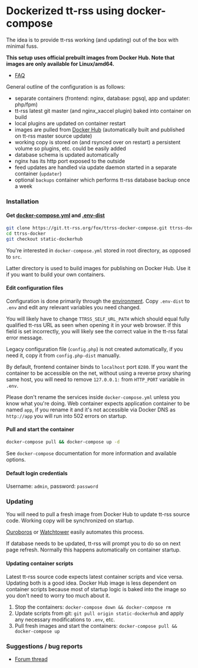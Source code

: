 # Dockerized tt-rss using docker-compose

The idea is to provide tt-rss working (and updating) out of the box with minimal fuss.

**This setup uses official prebuilt images from Docker Hub. Note that images are only available for Linux/amd64.**

- [FAQ](https://git.tt-rss.org/fox/ttrss-docker-compose/wiki#faq)

General outline of the configuration is as follows:

 - separate containers (frontend: nginx, database: pgsql, app and updater: php/fpm)
 - tt-rss latest git master (and nginx_xaccel plugin) baked into container on build
 - local plugins are updated on container restart
 - images are pulled from [Docker Hub](https://hub.docker.com/u/cthulhoo) (automatically built and published on tt-rss master source update)
 - working copy is stored on (and rsynced over on restart) a persistent volume so plugins, etc. could be easily added
 - database schema is updated automatically
 - nginx has its http port exposed to the outside
 - feed updates are handled via update daemon started in a separate container (`updater`)
 - optional `backups` container which performs tt-rss database backup once a week

### Installation

#### Get [docker-compose.yml](https://git.tt-rss.org/fox/ttrss-docker-compose/src/static-dockerhub/docker-compose.yml) and [.env-dist](https://git.tt-rss.org/fox/ttrss-docker-compose/src/static-dockerhub/.env-dist)

```sh
git clone https://git.tt-rss.org/fox/ttrss-docker-compose.git ttrss-docker
cd ttrss-docker
git checkout static-dockerhub
```

You're interested in ``docker-compose.yml`` stored in root directory, as opposed to ``src``.

Latter directory is used to build images for publishing on Docker Hub. Use it if you
want to build your own containers.

#### Edit configuration files

Configuration is done primarily through the [environment](https://git.tt-rss.org/fox/ttrss-docker-compose/wiki#how-do-i-set-global-configuration-options). Copy ``.env-dist`` to ``.env`` and edit any relevant variables you need changed.

You will likely have to change ``TTRSS_SELF_URL_PATH`` which should equal fully qualified tt-rss
URL as seen when opening it in your web browser. If this field is set incorrectly, you will
likely see the correct value in the tt-rss fatal error message.

Legacy configuration file (`config.php`) is not created automatically, if you need it, copy it from `config.php-dist` manually.

By default, frontend container binds to `localhost` port `8280`. If you want the container to be
accessible on the net, without using a reverse proxy sharing same host, you will need to
remove ``127.0.0.1:`` from ``HTTP_PORT`` variable in ``.env``.

Please don't rename the services inside `docker-compose.yml` unless you know what you're doing. Web container expects application container to be named `app`, if you rename it and it's not accessible via Docker DNS as `http://app` you will run into 502 errors on startup.

#### Pull and start the container

```sh
docker-compose pull && docker-compose up -d
```

See ``docker-compose`` documentation for more information and available options.

#### Default login credentials

Username: `admin`, password: `password`

### Updating

You will need to pull a fresh image from Docker Hub to update tt-rss source code. Working copy
will be synchronized on startup. 

[Ouroboros](https://hub.docker.com/r/pyouroboros/ouroboros) or [Watchtower](https://hub.docker.com/r/containrrr/watchtower) easily automates this process.

If database needs to be updated, tt-rss will prompt you to do so on next page refresh. Normally this happens 
automatically on container startup.

#### Updating container scripts

Latest tt-rss source code expects latest container scripts and vice versa. Updating both is a good idea. Docker Hub image is less dependent on container scripts because most of startup logic is baked into the image so you don't need to worry too much about it.

1. Stop the containers: ``docker-compose down && docker-compose rm``
2. Update scripts from git: ``git pull origin static-dockerhub`` and apply any necessary modifications to ``.env``, etc.
3. Pull fresh images and start the containers: ``docker-compose pull && docker-compose up``

### Suggestions / bug reports

- [Forum thread](https://community.tt-rss.org/t/docker-compose-tt-rss/2894)
